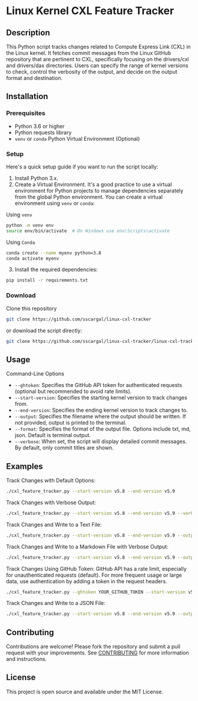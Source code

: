# Linux Kernel CXL Feature Tracker

## Description

This Python script tracks changes related to Compute Express Link (CXL) in the Linux kernel. It fetches commit messages from the Linux GitHub repository that are pertinent to CXL, specifically focusing on the drivers/cxl and drivers/dax directories. Users can specify the range of kernel versions to check, control the verbosity of the output, and decide on the output format and destination.

## Installation

### Prerequisites

- Python 3.6 or higher
- Python requests library
- `venv` or `conda` Python Virtual Environment (Optional)

### Setup

Here's a quick setup guide if you want to run the script locally:

1. Install Python 3.x.
2. Create a Virtual Environment. It's a good practice to use a virtual environment for Python projects to manage dependencies separately from the global Python environment. You can create a virtual environment using `venv` or `conda`:

Using `venv`
```bash
python -m venv env
source env/bin/activate  # On Windows use env\Scripts\activate
```
Using `Conda`
```bash
conda create --name myenv python=3.8
conda activate myenv
```
3. Install the required dependencies:
```bash
pip install -r requirements.txt
```

### Download

Clone this repository 

```bash
git clone https://github.com/sscargal/linux-cxl-tracker
```

or download the script directly:

```bash
git clone https://github.com/sscargal/linux-cxl-tracker/linux-cxl-tracker.git
```

## Usage

Command-Line Options

- `--ghtoken`: Specifies the GitHub API token for authenticated requests (optional but recommended to avoid rate limits).
- `--start-version`: Specifies the starting kernel version to track changes from.
- `--end-version`: Specifies the ending kernel version to track changes to.
- `--output`: Specifies the filename where the output should be written. If not provided, output is printed to the terminal.
- `--format`: Specifies the format of the output file. Options include txt, md, json. Default is terminal output.
- `--verbose`: When set, the script will display detailed commit messages. By default, only commit titles are shown.

## Examples

Track Changes with Default Options:
```bash
./cxl_feature_tracker.py --start-version v5.8 --end-version v5.9
```

Track Changes with Verbose Output:
```bash
./cxl_feature_tracker.py --start-version v5.8 --end-version v5.9 --verbose
```

Track Changes and Write to a Text File:
```bash
./cxl_feature_tracker.py --start-version v5.8 --end-version v5.9 --output changes.txt --format txt
```

Track Changes and Write to a Markdown File with Verbose Output:
```bash
./cxl_feature_tracker.py --start-version v5.8 --end-version v5.9 --output changes.md --format md --verbose
```

Track Changes Using GitHub Token:
GitHub API has a rate limit, especially for unauthenticated requests (default). For more frequent usage or large data, use authentication by adding a token in the request headers.
```bash
./cxl_feature_tracker.py --ghtoken YOUR_GITHUB_TOKEN --start-version v5.8 --end-version v5.9
```

Track Changes and Write to a JSON File:
```bash
./cxl_feature_tracker.py --start-version v5.8 --end-version v5.9 --output changes.json --format json
```

## Contributing

Contributions are welcome! Please fork the repository and submit a pull request with your improvements. See [CONTRIBUTING](CONTRIBUTING.md) for more information and instructions.

## License

This project is open source and available under the MIT License.